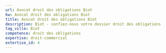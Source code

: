 ```yaml
---
url: Avocat droit des obligations Biot
kw: Avocat droit des obligations Biot
title: Avocat droit des obligations Biot
description: Biot - confiez-nous votre dossier droit des obligations
tag_ville: Biot
competence: droit des obligations
expertise: droit-commercial
extertise_id: 4
---
```

